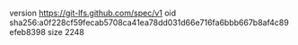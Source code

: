 version https://git-lfs.github.com/spec/v1
oid sha256:a0f228cf59fecab5708ca41ea78dd031d66e716fa6bbb667b8af4c89efeb8398
size 2248
